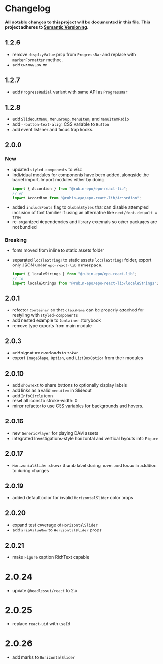 # Changelog

**All notable changes to this project will be documented in this file. This project adheres to [Semantic Versioning](https://semver.org).**

## 1.2.6

- remove `displayValue` prop from `ProgressBar` and replace with `markerFormatter` method.
- add `CHANGELOG.MD`

## 1.2.7

- add `ProgressRadial` variant with same API as `ProgressBar`

## 1.2.8

- add `SlideoutMenu`, `MenuGroup`, `MenuItem`, and `MenuItemRadio`
- add `--button-text-align` CSS variable to `Button`
- add event listener and focus trap hooks.

## 2.0.0

### New

- updated `styled-components` to v6.x
- Individual modules for components have been added, alongside the barrel import. Import modules either by doing
  ```javascript
  import { Accordion } from "@rubin-epo/epo-react-lib";
  // or
  import Accordion from "@rubin-epo/epo-react-lib/Accordion";
  ```
- added `includeFonts` flag to `GlobalStyles` that can disable attempted inclusion of font families if using an alternative like `next/font`. `default = true`
- re-organized dependencies and library externals so other packages are not bundled

### Breaking

- fonts moved from inline to static assets folder
- separated `localeStrings` to static assets `localeStrings` folder, export only JSON under `epo-react-lib` namespace.

  ```javascript
  import { localeStrings } from "@rubin-epo/epo-react-lib";
  // to
  import localeStrings from "@rubin-epo/epo-react-lib/localeStrings";
  ```

## 2.0.1

- refactor `Container` so that `className` can be properly attached for restyling with `styled-components`
- add nested example to `Container` storybook
- remove type exports from main module

## 2.0.3

- add signature overloads to `token`
- export `ImageShape`, `Option`, and `ListBoxOption` from their modules

## 2.0.10

- add `showText` to share buttons to optionally display labels
- add links as a valid `menuitem` in Slideout
- add `InfoCircle` icon
- reset all icons to stroke-width: 0
- minor refactor to use CSS variables for backgrounds and hovers.

## 2.0.16

- new `GenericPlayer` for playing DAM assets
- integrated Investigations-style horizontal and vertical layouts into `Figure`

## 2.0.17

- `HorizontalSlider` shows thumb label during hover and focus in addition to during changes

## 2.0.19

- added default color for invalid `HorizontalSlider` color props

## 2.0.20

- expand test coverage of `HorizontalSlider`
- add `ariaValueNow` to `HorizontalSlider` props

## 2.0.21

- make `Figure` caption RichText capable

# 2.0.24

- update `@headlessui/react` to 2.x

# 2.0.25

- replace `react-uid` with `useId`

# 2.0.26

- add marks to `HorizontalSlider`
